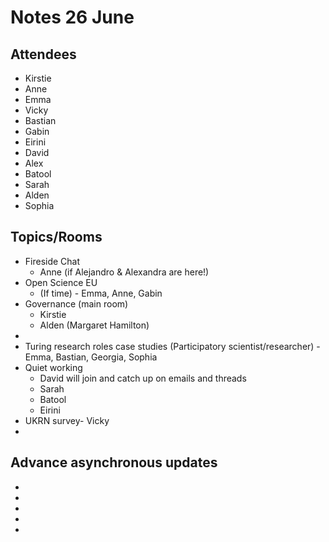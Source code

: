# Notes 26 June

## Attendees
 
* Kirstie
* Anne
* Emma
* Vicky
* Bastian
* Gabin
* Eirini
* David
* Alex
* Batool
* Sarah
* Alden
* Sophia

## Topics/Rooms

* Fireside Chat
    * Anne (if Alejandro & Alexandra are here!)
* Open Science EU
    * (If time) - Emma, Anne, Gabin
* Governance (main room)
  * Kirstie
  * Alden (Margaret Hamilton)
* 
* Turing research roles case studies (Participatory scientist/researcher) - Emma, Bastian, Georgia, Sophia
* Quiet working
    * David will join and catch up on emails and threads
    * Sarah
    * Batool
    * Eirini
* UKRN survey- Vicky
* 


## Advance asynchronous updates

* 
* 
* 
* 
* 
